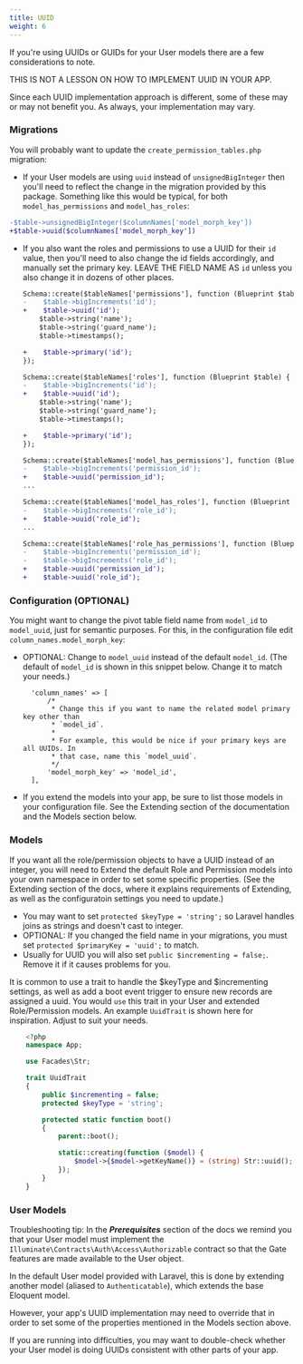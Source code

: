 ```yaml
---
title: UUID
weight: 6
---
```


If you're using UUIDs or GUIDs for your User models there are a few considerations to note.

THIS IS NOT A LESSON ON HOW TO IMPLEMENT UUID IN YOUR APP.

Since each UUID implementation approach is different, some of these may or may not benefit you. As always, your implementation may vary.


### Migrations
You will probably want to update the `create_permission_tables.php` migration:

- If your User models are using `uuid` instead of `unsignedBigInteger` then you'll need to reflect the change in the migration provided by this package. Something like this would be typical, for both `model_has_permissions` and `model_has_roles`:
```diff
-$table->unsignedBigInteger($columnNames['model_morph_key'])
+$table->uuid($columnNames['model_morph_key'])
```
- If you also want the roles and permissions to use a UUID for their `id` value, then you'll need to also change the id fields accordingly, and manually set the primary key. LEAVE THE FIELD NAME AS `id` unless you also change it in dozens of other places.
    ```diff
    Schema::create($tableNames['permissions'], function (Blueprint $table) {
    -    $table->bigIncrements('id');
    +    $table->uuid('id');
        $table->string('name');
        $table->string('guard_name');
        $table->timestamps();

    +    $table->primary('id');
    });

    Schema::create($tableNames['roles'], function (Blueprint $table) {
    -    $table->bigIncrements('id');
    +    $table->uuid('id');
        $table->string('name');
        $table->string('guard_name');
        $table->timestamps();

    +    $table->primary('id');
    });

    Schema::create($tableNames['model_has_permissions'], function (Blueprint $table) use ($tableNames, $columnNames) {
    -    $table->bigIncrements('permission_id');
    +    $table->uuid('permission_id');
    ...

    Schema::create($tableNames['model_has_roles'], function (Blueprint $table) use ($tableNames, $columnNames) {
    -    $table->bigIncrements('role_id');
    +    $table->uuid('role_id');
    ...

    Schema::create($tableNames['role_has_permissions'], function (Blueprint $table) use ($tableNames) {
    -    $table->bigIncrements('permission_id');
    -    $table->bigIncrements('role_id');
    +    $table->uuid('permission_id');
    +    $table->uuid('role_id');
    ```


### Configuration (OPTIONAL)
You might want to change the pivot table field name from `model_id` to `model_uuid`, just for semantic purposes.
For this, in the configuration file edit `column_names.model_morph_key`:

- OPTIONAL: Change to `model_uuid` instead of the default `model_id`. (The default of `model_id` is shown in this snippet below. Change it to match your needs.)

        'column_names' => [    
            /*
             * Change this if you want to name the related model primary key other than
             * `model_id`.
             *
             * For example, this would be nice if your primary keys are all UUIDs. In
             * that case, name this `model_uuid`.
             */
            'model_morph_key' => 'model_id',
        ],
- If you extend the models into your app, be sure to list those models in your configuration file. See the Extending section of the documentation and the Models section below.

### Models
If you want all the role/permission objects to have a UUID instead of an integer, you will need to Extend the default Role and Permission models into your own namespace in order to set some specific properties. (See the Extending section of the docs, where it explains requirements of Extending, as well as the configuratoin settings you need to update.)

- You may want to set `protected $keyType = 'string';` so Laravel handles joins as strings and doesn't cast to integer.
- OPTIONAL: If you changed the field name in your migrations, you must set `protected $primaryKey = 'uuid';` to match.
- Usually for UUID you will also set `public $incrementing = false;`. Remove it if it causes problems for you.

It is common to use a trait to handle the $keyType and $incrementing settings, as well as add a boot event trigger to ensure new records are assigned a uuid. You would `use` this trait in your User and extended Role/Permission models. An example `UuidTrait` is shown here for inspiration. Adjust to suit your needs.

```php
    <?php
    namespace App;

    use Facades\Str;

    trait UuidTrait
    {
        public $incrementing = false;
        protected $keyType = 'string';

        protected static function boot()
        {
            parent::boot();

            static::creating(function ($model) {
                $model->{$model->getKeyName()} = (string) Str::uuid();
            });
        }
    }
```


### User Models
Troubleshooting tip: In the ***Prerequisites*** section of the docs we remind you that your User model must implement the `Illuminate\Contracts\Auth\Access\Authorizable` contract so that the Gate features are made available to the User object.

In the default User model provided with Laravel, this is done by extending another model (aliased to `Authenticatable`), which extends the base Eloquent model. 

However, your app's UUID implementation may need to override that in order to set some of the properties mentioned in the Models section above. 

If you are running into difficulties, you may want to double-check whether your User model is doing UUIDs consistent with other parts of your app.
